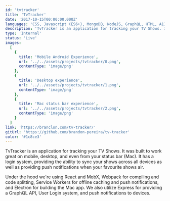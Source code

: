 ```yaml
---
id: 'tvtracker'
title: 'TvTracker'
date: '2017-10-15T00:00:00.000Z'
languages: 'CSS, Javascript (ES6+), MongoDB, NodeJS, GraphQL, HTML, A11Y, SEO'
description: 'TvTracker is an application for tracking your TV Shows. It was built to work great on mobile, desktop, and even from your status bar (Mac).'
type: 'Internal'
status: 'Live'
images:
  [
    {
      title: 'Mobile Android Experience',
      url: '../../assets/projects/tvtracker/0.png',
      contentType: 'image/png'
    },
    {
      title: 'Desktop experience',
      url: '../../assets/projects/tvtracker/1.png',
      contentType: 'image/png'
    },
    {
      title: 'Mac status bar experience',
      url: '../../assets/projects/tvtracker/2.png',
      contentType: 'image/png'
    }
  ]
link: 'https://branclon.com/tv-tracker/'
gitUrl: 'https://github.com/brandon-pereira/tv-tracker'
color: '#1c8ce3'
---
```


TvTracker is an application for tracking your TV Shows. It was built to work great on mobile, desktop, and even from your status bar (Mac). It has a login system, providing the ability to sync your shows across all devices as well as providing push notifications when your favourite shows air.

Under the hood we're using React and MobX, Webpack for compiling and code splitting, Service Workers for offline caching and push notifications, and Electron for building the Mac app. We also utilize Express for providing a GraphQL API, User Login system, and push notifications to devices.
